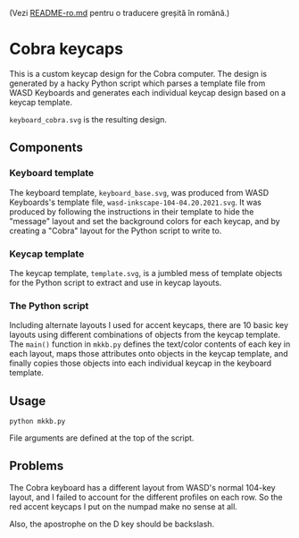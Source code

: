 (Vezi [README-ro.md](README-ro.md) pentru o traducere greșită în română.)

# Cobra keycaps

This is a custom keycap design for the Cobra computer.  The design is generated
by a hacky Python script which parses a template file from WASD Keyboards and
generates each individual keycap design based on a keycap template.

`keyboard_cobra.svg` is the resulting design.

## Components

### Keyboard template

The keyboard template, `keyboard_base.svg`, was produced from WASD Keyboards's
template file, `wasd-inkscape-104-04.20.2021.svg`.  It was produced by
following the instructions in their template to hide the "message" layout and
set the background colors for each keycap, and by creating a "Cobra" layout for
the Python script to write to.

### Keycap template

The keycap template, `template.svg`, is a jumbled mess of template objects for
the Python script to extract and use in keycap layouts.

### The Python script

Including alternate layouts I used for accent keycaps, there are 10 basic key
layouts using different combinations of objects from the keycap template.  The
`main()` function in `mkkb.py` defines the text/color contents of each key in
each layout, maps those attributes onto objects in the keycap template, and
finally copies those objects into each individual keycap in the keyboard
template.

## Usage

`python mkkb.py`

File arguments are defined at the top of the script.

## Problems

The Cobra keyboard has a different layout from WASD's normal 104-key layout,
and I failed to account for the different profiles on each row.  So the red
accent keycaps I put on the numpad make no sense at all.

Also, the apostrophe on the D key should be backslash.
